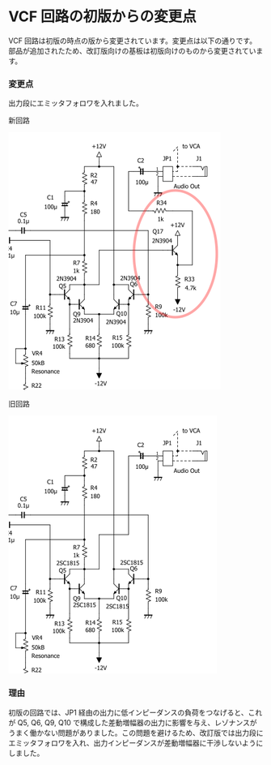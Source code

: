 # VCF 回路の初版からの変更点

VCF 回路は初版の時点の版から変更されています。変更点は以下の通りです。部品が追加されたため、改訂版向けの基板は初版向けのものから変更されています。

### 変更点

出力段にエミッタフォロワを入れました。

新回路

![vcf_diff.png](vcf_diff.png)

旧回路

![vcf_first.png](vcf_first.png)

### 理由

初版の回路では、JP1 経由の出力に低インピーダンスの負荷をつなげると、これが Q5, Q6, Q9, Q10 で構成した差動増幅器の出力に影響を与え、レゾナンスがうまく働かない問題がありました。この問題を避けるため、改訂版では出力段にエミッタフォロワを入れ、出力インピーダンスが差動増幅器に干渉しないようにしました。

